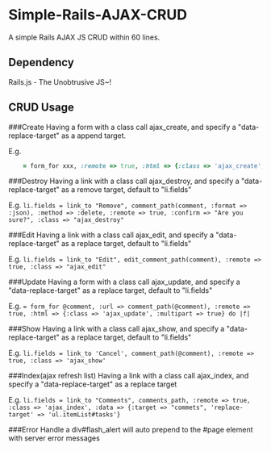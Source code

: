 Simple-Rails-AJAX-CRUD
======================

A simple Rails AJAX JS CRUD within 60 lines.

Dependency
----------
Rails.js - The Unobtrusive JS~!

CRUD Usage
----------

###Create
Having a form with a class call ajax_create, and specify a "data-replace-target" as a append target.

E.g.
```ruby
    = form_for xxx, :remote => true, :html => {:class => 'ajax_create', 'data-replace-target' => 'ul.itemList'}
```

###Destroy
Having a link with a class call ajax_destroy, and specify a "data-replace-target" as a remove target, default to "li.fields"

E.g.
    ``li.fields
      = link_to "Remove", comment_path(comment, :format => :json), :method => :delete, :remote => true, :confirm => "Are you sure?", :class => "ajax_destroy" ``

###Edit
Having a link with a class call ajax_edit, and specify a "data-replace-target" as a replace target, default to "li.fields"

E.g.
    ``li.fields
      = link_to "Edit", edit_comment_path(comment), :remote => true, :class => "ajax_edit"``

###Update
Having a form with a class call ajax_update, and specify a "data-replace-target" as a replace target, default to "li.fields"

E.g.
    `= form_for @comment, :url => comment_path(@comment), :remote => true, :html => {:class => 'ajax_update', :multipart => true} do |f|`

###Show
Having a link with a class call ajax_show, and specify a "data-replace-target" as a replace target, default to "li.fields"

E.g.
    ``li.fields
      = link_to 'Cancel', comment_path(@comment), :remote => true, :class => 'ajax_show'``

###Index(ajax refresh list)
Having a link with a class call ajax_index, and specify a "data-replace-target" as a replace target

E.g.
    ``li.fields
      = link_to "Comments", comments_path, :remote => true, :class => 'ajax_index', :data => {:target => "commets", 'replace-target' => 'ul.itemList#tasks'}``

###Error Handle
a div#flash_alert will auto prepend to the #page element with server error messages
